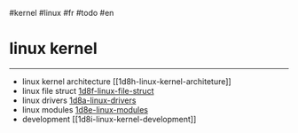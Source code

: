 #kernel #linux #fr #todo #en
# linux kernel
---


+ linux kernel architecture [[1d8h-linux-kernel-architeture]]
+ linux file struct [1d8f-linux-file-struct](1d8f-linux-file-struct.md)
+ linux drivers [1d8a-linux-drivers](1d8a-linux-drivers.md)
+ linux modules [1d8e-linux-modules](1d8e-linux-modules.md)
+ development [[1d8i-linux-kernel-development]]
